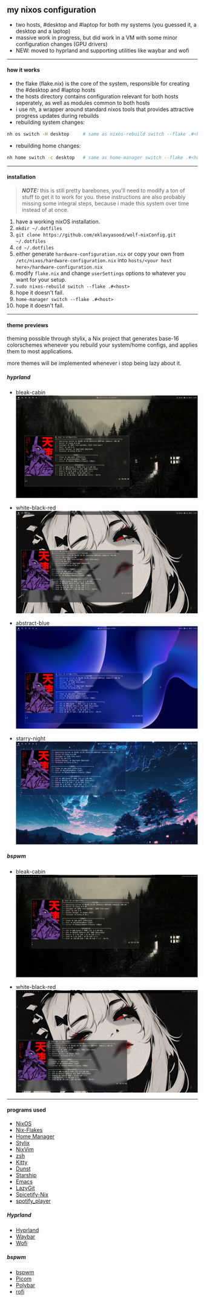 ## my nixos configuration
- two hosts, #desktop and #laptop for both my systems (you guessed it, a desktop and a laptop)
- massive work in progress, but did work in a VM with some minor configuration changes
  (GPU drivers)
- NEW: moved to hyprland and supporting utilities like waybar and wofi
<hr>

#### how it works
- the flake (flake.nix) is the core of the system, responsible for creating the 
  #desktop and #laptop hosts
- the hosts directory contains configuration relevant for both hosts seperately,
  as well as modules common to both hosts
- i use nh, a wrapper around standard nixos tools that provides
  attractive progress updates during rebuilds
- rebuilding system changes:
```bash
nh os switch -H desktop     # same as nixos-rebuild switch --flake .#<host>
```
- rebuilding home changes:
```bash
nh home switch -c desktop   # same as home-manager switch --flake .#<host>
```

<hr>

#### installation
> **_NOTE:_** this is still pretty barebones, you'll need to modify a
  ton of stuff to get it to work for you. these instructions are also
  probably missing some integral steps, because i made this system
  over time instead of at once.
1. have a working nixOS installation.
2. `mkdir ~/.dotfiles`
3. `git clone https://github.com/eklavyasood/wolf-nixConfig.git ~/.dotfiles`
4. `cd ~/.dotfiles`
5. either generate `hardware-configuration.nix` or copy your own from
   `/etc/nixos/hardware-configuration.nix` into
   `hosts/<your host here>/hardware-configuration.nix`
6. modify `flake.nix` and change `userSettings` options to whatever you want for your
   setup.
7. `sudo nixos-rebuild switch --flake .#<host>`
8. hope it doesn't fail.
9. `home-manager switch --flake .#<host>`
10. hope it doesn't fail.

<hr>

#### theme previews

theming possible through stylix, a Nix project that
generates base-16 colorschemes whenever you rebuild your system/home configs,
and applies them to most applications.

more themes will be implemented whenever i stop being lazy about it.

##### hyprland
- bleak-cabin
![Screenshot](./screenshots/hypr-bleak-cabin.png)

- white-black-red
![Screenshot](./screenshots/hypr-white-black-red.png)

- abstract-blue
![Screenshot](./screenshots/hypr-abstract-blue.png)

- starry-night
![Screenshot](./screenshots/hypr-starry-night.png)

##### bspwm
- bleak-cabin
![Screenshot](./screenshots/bspwm-bleak-cabin.png)

- white-black-red
![Screenshot](./screenshots/bspwm-white-black-red.png)

<hr>

#### programs used
- [NixOS](https://nixos.org/)
- [Nix-Flakes](https://nixos.wiki/wiki/flakes)
- [Home Manager](https://nix-community.github.io/home-manager/)
- [Stylix](https://stylix.danth.me/)
- [NixVim](https://github.com/nix-community/nixvim)
- [zsh](https://zsh.sourceforge.io/)
- [Kitty](https://sw.kovidgoyal.net/kitty/)
- [Dunst](https://github.com/dunst-project/dunst)
- [Starship](https://starship.rs/)
- [Emacs](https://www.gnu.org/software/emacs/)
- [LazyGit](https://github.com/jesseduffield/lazygit)
- [Spicetify-Nix](https://github.com/Gerg-L/spicetify-nix)
- [spotify_player](https://github.com/aome510/spotify-player)

##### Hyprland
- [Hyprland](https://github.com/hyprwm/Hyprland)
- [Waybar](https://github.com/Alexays/Waybar)
- [Wofi](https://github.com/SimplyCEO/wofi)

##### bspwm
- [bspwm](https://github.com/baskerville/bspwm)
- [Picom](https://github.com/yshui/picom)
- [Polybar](https://github.com/polybar/polybar)
- [rofi](https://github.com/davatorium/rofi)
